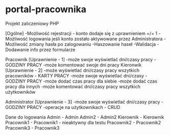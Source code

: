 # portal-pracownika
Projekt zaliczeniowy PHP

[Ogólne]
-Możliwość rejestracji - konto dodaje się z uprawnieniem =/= 1
-Możliwość logowania jeśli konto zostało aktywowane przez Administratora
-Możliwość zmiany hasła po zalogowaniu
-Haszowanie haseł
-Walidacja
-Dodawanie info przez formularze

Pracownik [Uprawnienie - 1]
-może swoje wyświetlać dni/czasy pracy - GODZINY PRACY
-może komentować swoje dni pracy 
Kieronwik [Uprawnienie - 2]
-może wyświetlać dni/czasy pracy wszytkich pracowników - KARTY PRACY
-może swoje wyświetlać dni/czasy - GODZINY PRACY
-może dodać czas pracy dla siebie
-może dodać czas pracy dla innych
-może komentować dni/czasy pracy wszytkich użytkowników

Administrator [Uprawnienie - 3]
-może swoje wyświetlać dni/czasy pracy - GODZINY PRACY
-operacje na użytkownikach - CRUD


Dane do logowania
Admin - Admin
Admin2 - Admin2
Kierownik - Kierownik
Pracownik1 - Pracownik1 - nieaktywny dla testu
Pracownik2 - Pracownik2 
Pracownik3 - Pracownik3 
